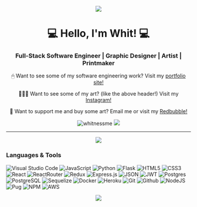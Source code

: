 <p align="center">
 <img class="img" src="https://user-images.githubusercontent.com/89945390/176724133-d0b6e685-4985-4ad0-8198-44a79d513c36.png" />
</p>
<h1 align="center">💻 Hello, I'm Whit! 💻</h1>
<h3 align="center">Full-Stack Software Engineer | Graphic Designer | Artist | Printmaker</h4>
<p align="center">🖱 Want to see some of my software engineering work? Visit my <a href="https://whitnessme.github.io/">portfolio site!</a></p>
<p align="center">👨🏻‍🎨 Want to see some of my art? (like the above header!) Visit my <a href="https://www.instagram.com/whitnessprints/?hl=en">Instagram!</a></p>
<p align="center">💸 Want to support me and buy some art? Email me or visit my <a href="https://www.redbubble.com/people/whitww/shop">Redbubble!</a></p>
<div align="center">
 <img src="https://komarev.com/ghpvc/?username=whitnessme&label=Profile%20views&color=0e75b6&style=for-the-badge" alt="whitnessme" />
<a href="https://www.linkedin.com/in/whitneylynnminson/"><img src="https://img.shields.io/badge/LinkedIn-0077B5?style=for-the-badge&logo=linkedin&logoColor=white" /></a>
</div>

--------------------------------------------------------------------------------------------

<p align="center">
 <img class="img" src="https://github-readme-stats.vercel.app/api?username=whitnessme&theme=tokyonight&count_private=true&show_icons=true" />
</p>

### Languages & Tools
![Visual Studio Code](https://img.shields.io/badge/Visual%20Studio%20Code-0078d7.svg?style=for-the-badge&logo=visual-studio-code&logoColor=white)
![JavaScript](https://img.shields.io/badge/javascript-%23323330.svg?style=for-the-badge&logo=javascript&logoColor=%23F7DF1E)
![Python](https://img.shields.io/badge/python-3670A0?style=for-the-badge&logo=python&logoColor=ffdd54)
![Flask](https://img.shields.io/badge/flask-%23000.svg?style=for-the-badge&logo=flask&logoColor=white)
![HTML5](https://img.shields.io/badge/html5-%23E34F26.svg?style=for-the-badge&logo=html5&logoColor=white)
![CSS3](https://img.shields.io/badge/css3-%231572B6.svg?style=for-the-badge&logo=css3&logoColor=white)
![React](https://img.shields.io/badge/react-%2320232a.svg?style=for-the-badge&logo=react&logoColor=%2361DAFB)
![ReactRouter](https://img.shields.io/badge/React_Router-CA4245?style=for-the-badge&logo=react-router&logoColor=white)
![Redux](https://img.shields.io/badge/redux-%23593d88.svg?style=for-the-badge&logo=redux&logoColor=white)
![Express.js](https://img.shields.io/badge/express.js-%23404d59.svg?style=for-the-badge&logo=express&logoColor=%2361DAFB)
![JSON](https://img.shields.io/badge/json-5E5C5C?style=for-the-badge&logo=json&logoColor=white)
![JWT](https://img.shields.io/badge/JWT-black?style=for-the-badge&logo=JSON%20web%20tokens)
![Postgres](https://img.shields.io/badge/postgres-%23316192.svg?style=for-the-badge&logo=postgresql&logoColor=white)
![PostgreSQL](https://img.shields.io/badge/PostgreSQL-316192?style=for-the-badge&logo=postgresql&logoColor=white)
![Sequelize](https://img.shields.io/badge/Sequelize-52B0E7?style=for-the-badge&logo=Sequelize&logoColor=white)
![Docker](https://img.shields.io/badge/docker-%230db7ed.svg?style=for-the-badge&logo=docker&logoColor=white)
![Heroku](https://img.shields.io/badge/heroku-%23430098.svg?style=for-the-badge&logo=heroku&logoColor=white)
![Git](https://img.shields.io/badge/git-%23F05033.svg?style=for-the-badge&logo=git&logoColor=white)
![Github](https://img.shields.io/badge/GitHub-100000?style=for-the-badge&logo=github&logoColor=white)
![NodeJS](https://img.shields.io/badge/node.js-6DA55F?style=for-the-badge&logo=node.js&logoColor=white)
![Pug](https://img.shields.io/badge/Pug-FFF?style=for-the-badge&logo=pug&logoColor=A86454)
![NPM](https://img.shields.io/badge/npm-CB3837?style=for-the-badge&logo=npm&logoColor=white)
![AWS](https://img.shields.io/badge/Amazon_AWS-232F3E?style=for-the-badge&logo=amazon-aws&logoColor=white)

<p align="center">
 <img class="img" src="https://github-readme-stats.vercel.app/api/top-langs/?username=whitnessme&layout=compact" />
</p>
<!---
whitnessme/whitnessme is a ✨ special ✨ repository because its `README.md` (this file) appears on your GitHub profile.
You can click the Preview link to take a look at your changes.
--->
